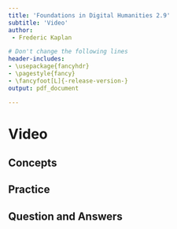 ```yaml
---
title: 'Foundations in Digital Humanities 2.9'
subtitle: 'Video'
author:
 - Frederic Kaplan

# Don't change the following lines
header-includes:
- \usepackage{fancyhdr}
- \pagestyle{fancy}
- \fancyfoot[L]{-release-version-}
output: pdf_document

---
```


# Video

## Concepts



## Practice



## Question and Answers 



